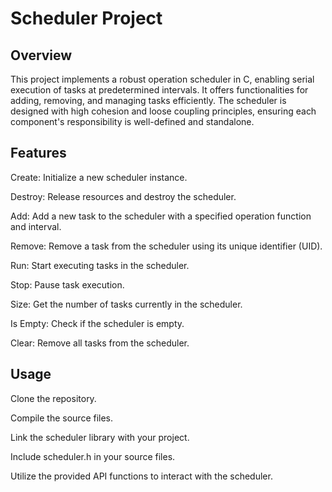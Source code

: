# Scheduler Project
## Overview
This project implements a robust operation scheduler in C, enabling serial execution of tasks at predetermined intervals.
It offers functionalities for adding, removing, and managing tasks efficiently. 
The scheduler is designed with high cohesion and loose coupling principles, ensuring each component's responsibility is well-defined and standalone.

## Features
Create: Initialize a new scheduler instance.

Destroy: Release resources and destroy the scheduler.

Add: Add a new task to the scheduler with a specified operation function and interval.

Remove: Remove a task from the scheduler using its unique identifier (UID).

Run: Start executing tasks in the scheduler.

Stop: Pause task execution.

Size: Get the number of tasks currently in the scheduler.

Is Empty: Check if the scheduler is empty.

Clear: Remove all tasks from the scheduler.

## Usage

Clone the repository.

Compile the source files.

Link the scheduler library with your project.

Include scheduler.h in your source files.

Utilize the provided API functions to interact with the scheduler.
